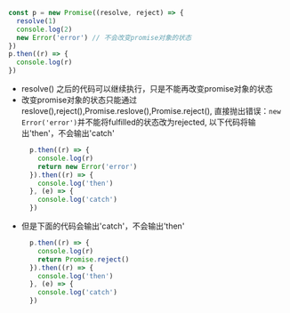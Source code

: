 ```js
const p = new Promise((resolve, reject) => {
  resolve(1)
  console.log(2)
  new Error('error') // 不会改变promise对象的状态
})
p.then((r) => {
  console.log(r)
})
```

* resolve() 之后的代码可以继续执行，只是不能再改变promise对象的状态
* 改变promise对象的状态只能通过reslove(),reject(),Promise.reslove(),Promise.reject(), 
  直接抛出错误：`new Error('error')`并不能将fulfilled的状态改为rejected, 以下代码将输出'then'，不会输出'catch'
  ```js
    p.then((r) => {
      console.log(r)
      return new Error('error')
    }).then((r) => {
      console.log('then')
    }, (e) => {
      console.log('catch')
    })
  ```
* 但是下面的代码会输出'catch'，不会输出'then'
  ```js
    p.then((r) => {
      console.log(r)
      return Promise.reject()
    }).then((r) => {
      console.log('then')
    }, (e) => {
      console.log('catch')
    })
  ```
